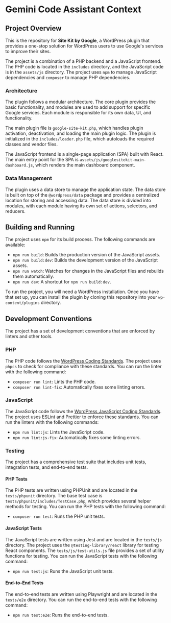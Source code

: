 # Gemini Code Assistant Context

## Project Overview

This is the repository for **Site Kit by Google**, a WordPress plugin that provides a one-stop solution for WordPress users to use Google's services to improve their sites.

The project is a combination of a PHP backend and a JavaScript frontend. The PHP code is located in the `includes` directory, and the JavaScript code is in the `assets/js` directory. The project uses `npm` to manage JavaScript dependencies and `composer` to manage PHP dependencies.

### Architecture

The plugin follows a modular architecture. The core plugin provides the basic functionality, and modules are used to add support for specific Google services. Each module is responsible for its own data, UI, and functionality.

The main plugin file is `google-site-kit.php`, which handles plugin activation, deactivation, and loading the main plugin logic. The plugin is initialized in the `includes/loader.php` file, which autoloads the required classes and vendor files.

The JavaScript frontend is a single-page application (SPA) built with React. The main entry point for the SPA is `assets/js/googlesitekit-main-dashboard.js`, which renders the main dashboard component.

### Data Management

The plugin uses a data store to manage the application state. The data store is built on top of the `@wordpress/data` package and provides a centralized location for storing and accessing data. The data store is divided into modules, with each module having its own set of actions, selectors, and reducers.

## Building and Running

The project uses `npm` for its build process. The following commands are available:

*   `npm run build`: Builds the production version of the JavaScript assets.
*   `npm run build:dev`: Builds the development version of the JavaScript assets.
*   `npm run watch`: Watches for changes in the JavaScript files and rebuilds them automatically.
*   `npm run dev`: A shortcut for `npm run build:dev`.

To run the project, you will need a WordPress installation. Once you have that set up, you can install the plugin by cloning this repository into your `wp-content/plugins` directory.

## Development Conventions

The project has a set of development conventions that are enforced by linters and other tools.

### PHP

The PHP code follows the [WordPress Coding Standards](https://developer.wordpress.org/coding-standards/wordpress-coding-standards/). The project uses `phpcs` to check for compliance with these standards. You can run the linter with the following command:

*   `composer run lint`: Lints the PHP code.
*   `composer run lint-fix`: Automatically fixes some linting errors.

### JavaScript

The JavaScript code follows the [WordPress JavaScript Coding Standards](https://developer.wordpress.org/coding-standards/javascript/). The project uses ESLint and Prettier to enforce these standards. You can run the linters with the following commands:

*   `npm run lint:js`: Lints the JavaScript code.
*   `npm run lint:js-fix`: Automatically fixes some linting errors.

### Testing

The project has a comprehensive test suite that includes unit tests, integration tests, and end-to-end tests.

#### PHP Tests

The PHP tests are written using PHPUnit and are located in the `tests/phpunit` directory. The base test case is `tests/phpunit/includes/TestCase.php`, which provides several helper methods for testing. You can run the PHP tests with the following command:

*   `composer run test`: Runs the PHP unit tests.

#### JavaScript Tests

The JavaScript tests are written using Jest and are located in the `tests/js` directory. The project uses the `@testing-library/react` library for testing React components. The `tests/js/test-utils.js` file provides a set of utility functions for testing. You can run the JavaScript tests with the following command:

*   `npm run test:js`: Runs the JavaScript unit tests.

#### End-to-End Tests

The end-to-end tests are written using Playwright and are located in the `tests/e2e` directory. You can run the end-to-end tests with the following command:

*   `npm run test:e2e`: Runs the end-to-end tests.
